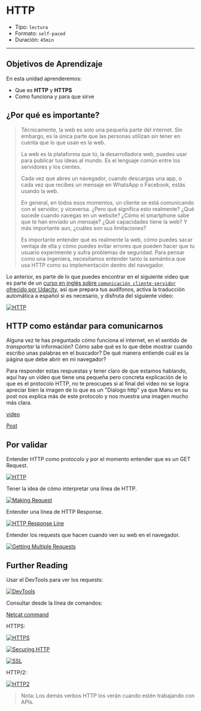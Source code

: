 # HTTP

- Tipo: `lectura`
- Formato: `self-paced`
- Duración: `45min`

***

## Objetivos de Aprendizaje

En esta unidad aprenderemos:

- Que es **HTTP** y **HTTPS**
- Como funciona y para que sirve

## ¿Por qué es importante?

> Técnicamente, la web es solo una pequeña parte del internet. Sin embargo, es la
> única parte que las personas utilizan sin tener en cuenta que lo que usan es la
> web.
>
> La web es la plataforma que tú, la desarrolladora web, puedes usar para publicar
> tus ideas al mundo. Es el lenguaje común entre los servidores y los cientes.
>
> Cada vez que abres un navegador, cuando descargas una app, o cada vez que
> recibes un mensaje en WhatsApp o Facebook, estás usando la web.
>
> En general, en todos esos momentos, un cliente se está comunicando con el
> servidor, y viceversa. ¿Pero qué significa esto realmente? ¿Qué sucede cuando
> navegas en un website? ¿Cómo el smartphone sabe que te han enviado un mensaje?
> ¿Qué capacidades tiene la web? Y más importante aun, ¿cuáles son sus
> limitaciones?
>
> Es importante entender qué es realmente la web, cómo puedes sacar ventaja de
> ella y cómo puedes evitar errores que pueden hacer que tu usuario experimente
> y sufra problemas de seguridad. Para pensar como una ingeniera, necesitamos
> entender tanto la semántica que usa HTTP como su implementación dentro del
> navegador.

Lo anterior, es parte de lo que puedes encontrar en el siguiente video que es
parte de un [curso en inglés sobre `comunicación cliente-servidor` ofrecido
por Udacity](https://classroom.udacity.com/courses/ud897), así que prepara tus
audífonos, activa la traducción automática a español si es necesario, y disfruta
del siguiente video:

[![HTTP](https://img.youtube.com/vi/HBmOROFs8WM/0.jpg)](https://youtu.be/HBmOROFs8WM)

## HTTP como estándar para comunicarnos

Alguna vez te has preguntado cómo funciona el internet, en el sentido
de *transportar* la información? Cómo sabe qué es lo que debe mostrar cuando
escribo unas palabras en el buscador? De qué manera entiende cuál es la
página que debe abrir en mi navegador?

Para responder estas respuestas y tener claro de que estamos hablando, aquí hay
un vídeo que tiene una pequeña pero concreta explicación de lo que es el
protocolo HTTP, no te preocupes si al final del video no se logra apreciar
bien la imagen de lo que es un "Dialogo http" ya que Manu en su post nos
explica más de este protocolo y nos muestra una imagen mucho más clara.

[video](https://www.youtube.com/watch?v=iQkBZxBisO0)

[Post](https://medium.com/laboratoria-how-to/entendiendo-como-funciona-el-internet-parte-http-6c8c5e078303)

## Por validar

Entender HTTP como protocolo y por el momento entender que es un GET Request.

[![HTTP](https://img.youtube.com/vi/8QjYUp3w5U0/0.jpg)](https://youtu.be/8QjYUp3w5U0)

Tener la idea de cómo interpretar una línea de HTTP.

[![Making Request](https://img.youtube.com/vi/5X7wcZuO5mU/0.jpg)](https://youtu.be/5X7wcZuO5mU)

Entender una línea de HTTP Response.

[![HTTP Response Line](https://img.youtube.com/vi/I4kUB17pTno/0.jpg)](https://youtu.be/I4kUB17pTno)

Entender los requests que hacen cuando ven su web en el navegador.

[![Getting Multiple Requests](https://img.youtube.com/vi/_dVf8u0BIvM/0.jpg)](https://youtu.be/_dVf8u0BIvM)

## Further Reading

Usar el DevTools para ver los requests:

[![DevTools](https://img.youtube.com/vi/xoYE2LIcVz0/0.jpg)](https://youtu.be/xoYE2LIcVz0)

Consultar desde la línea de comandos:

[Netcat command](https://classroom.udacity.com/courses/ud897/lessons/8080328065/concepts/81948027770923)

HTTPS:

[![HTTPS](https://img.youtube.com/vi/Xckp4VT6KCE/0.jpg)](https://youtu.be/Xckp4VT6KCE)


[![Securing HTTP](https://img.youtube.com/vi/7JKZHk0Kqxs/0.jpg)](https://youtu.be/7JKZHk0Kqxs)


[![SSL](https://img.youtube.com/vi/wIad7B_Jd6I/0.jpg)](https://youtu.be/wIad7B_Jd6I)

HTTP/2:

[![HTTP2](https://img.youtube.com/vi/rNy7pZ3HfSs/0.jpg)](https://youtu.be/rNy7pZ3HfSs)

> Nota: Los demás verbos HTTP los verán cuando estén trabajando con APIs.
